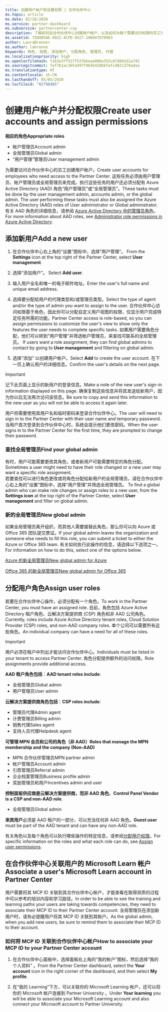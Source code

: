 ```yaml
---
title: 创建用户帐户和设置权限 | 合作伙伴中心
ms.topic: article
ms.date: 02/26/2020
ms.service: partner-dashboard
ms.subservice: partnercenter-csp
description: 了解如何在合作伙伴中心创建用户帐户，以及如何为每个需要访问权限的员工分配角色。 具有不同管理员权限的用户可以执行此操作。
ms.assetid: 75D805AE-9922-4CFD-9427-196047D70963
author: LauraBrenner
ms.author: labrenne
Keywords: 角色, 权限, 添加用户, 分配角色, 管理员, 代理
ms.localizationpriority: high
ms.openlocfilehash: f163e37f537f537b6eae086e355c87d892d1a745
ms.sourcegitcommit: faf7b1ac1653497f963b428bbfafcd821378adaa
ms.translationtype: HT
ms.contentlocale: zh-CN
ms.lasthandoff: 05/05/2020
ms.locfileid: "82798485"
---
```

# <a name="create-user-accounts-and-assign-permissions"></a><span data-ttu-id="9480c-105">创建用户帐户并分配权限</span><span class="sxs-lookup"><span data-stu-id="9480c-105">Create user accounts and assign permissions</span></span>

<span data-ttu-id="9480c-106">**相应的角色**</span><span class="sxs-lookup"><span data-stu-id="9480c-106">**Appropriate roles**</span></span>

- <span data-ttu-id="9480c-107">帐户管理员</span><span class="sxs-lookup"><span data-stu-id="9480c-107">Account admin</span></span>
- <span data-ttu-id="9480c-108">全局管理员</span><span class="sxs-lookup"><span data-stu-id="9480c-108">Global admin</span></span>
- <span data-ttu-id="9480c-109">“用户管理”管理员</span><span class="sxs-lookup"><span data-stu-id="9480c-109">User management admin</span></span>

<span data-ttu-id="9480c-110">为需要访问合作伙伴中心的员工创建用户帐户。</span><span class="sxs-lookup"><span data-stu-id="9480c-110">Create user accounts for employees who need access to the Partner Center.</span></span> <span data-ttu-id="9480c-111">这些任务必须由用户管理员、帐户管理员或全局管理员来完成。执行这些任务的用户还必须分配有 Azure Active Directory (AAD) 角色“用户管理员”或“全局管理员”。</span><span class="sxs-lookup"><span data-stu-id="9480c-111">These tasks must be done by the user management admin, accounts admin, or the global admin. The user performing these tasks must also be assigned the Azure Active Directory (AAD) roles of User administrator or Global administrator.</span></span> <span data-ttu-id="9480c-112">有关 AAD 角色的详细信息，请参阅 [Azure Active Directory 中的管理员角色](https://docs.microsoft.com/azure/active-directory/users-groups-roles/directory-assign-admin-roles)。</span><span class="sxs-lookup"><span data-stu-id="9480c-112">For more information about AAD roles, see [Administrator role permissions in Azure Active Directory](https://docs.microsoft.com/azure/active-directory/users-groups-roles/directory-assign-admin-roles).</span></span>


## <a name="add-a-new-user"></a><span data-ttu-id="9480c-113">添加新用户</span><span class="sxs-lookup"><span data-stu-id="9480c-113">Add a new user</span></span>

1. <span data-ttu-id="9480c-114">在合作伙伴中心右上角的“设置”图标中，选择“用户管理”。  </span><span class="sxs-lookup"><span data-stu-id="9480c-114">From the **Settings** icon at the top right of the Partner Center, select **User management**.</span></span>

2. <span data-ttu-id="9480c-115">选择“添加用户”。 </span><span class="sxs-lookup"><span data-stu-id="9480c-115">Select **Add user**.</span></span>

3. <span data-ttu-id="9480c-116">输入用户全名和唯一的电子邮件地址。</span><span class="sxs-lookup"><span data-stu-id="9480c-116">Enter the user's full name and unique email address.</span></span>

4. <span data-ttu-id="9480c-117">选择要分配给用户的代理类型和/或管理员类型。</span><span class="sxs-lookup"><span data-stu-id="9480c-117">Select the type of agent and/or the type of admin you want to assign to the user.</span></span> <span data-ttu-id="9480c-118">合作伙伴中心访问权限基于角色，因此你可以分配自定义用户视图的权限，仅显示用户完成特定任务所需的功能。</span><span class="sxs-lookup"><span data-stu-id="9480c-118">Partner Center access is role-based, so you can assign permissions to customize the user's view to show only the features the user needs to complete specific tasks.</span></span>  <span data-ttu-id="9480c-119">如果用户需要角色分配，他们可以转到“用户管理”并筛选帐户管理员，来查找可联系的全局管理员。 </span><span class="sxs-lookup"><span data-stu-id="9480c-119">If users want a role assignment, they can find global admins to contact by going to **User management** and filtering on global admin.</span></span>

5. <span data-ttu-id="9480c-120">选择“添加”  以创建用户帐户。</span><span class="sxs-lookup"><span data-stu-id="9480c-120">Select **Add** to create the user account.</span></span> <span data-ttu-id="9480c-121">在下一页上确认用户的详细信息。</span><span class="sxs-lookup"><span data-stu-id="9480c-121">Confirm the user's details on the next page.</span></span>

> [!IMPORTANT]  
> <span data-ttu-id="9480c-122">记下此页面上显示的新用户的登录信息。</span><span class="sxs-lookup"><span data-stu-id="9480c-122">Make a note of the new user's sign-in information displayed on this page.</span></span> <span data-ttu-id="9480c-123">确保复制这些信息并将其发送给新用户，因为你以后无法再次访问该信息。</span><span class="sxs-lookup"><span data-stu-id="9480c-123">Be sure to copy and send this information to the new user as you will not be able to access it again later.</span></span> 


<span data-ttu-id="9480c-124">用户将需要使用其用户名和临时密码来登录合作伙伴中心。</span><span class="sxs-lookup"><span data-stu-id="9480c-124">The user will need to sign in to the Partner Center with their user name and temporary password.</span></span> <span data-ttu-id="9480c-125">当用户首次登录到合作伙伴中心时，系统会提示他们更改密码。</span><span class="sxs-lookup"><span data-stu-id="9480c-125">When the user signs in to the Partner Center for the first time, they are prompted to change their password.</span></span> 


### <a name="find-your-global-admin"></a><span data-ttu-id="9480c-126">查找全局管理员</span><span class="sxs-lookup"><span data-stu-id="9480c-126">Find your global admin</span></span>

<span data-ttu-id="9480c-127">有时，用户可能需要更改其角色，或者新用户可能需要特定的角色分配。</span><span class="sxs-lookup"><span data-stu-id="9480c-127">Sometimes a user might need to have their role changed or a new user may want a specific role assignment.</span></span>  
<span data-ttu-id="9480c-128">若要查找可以进行角色更改或将角色分配给新用户的全局管理员，请在合作伙伴中心右上角的“设置”图标中，选择“用户管理”并筛选全局管理员。  </span><span class="sxs-lookup"><span data-stu-id="9480c-128">To find a global admin who can make role changes or assign roles to a new user, from the **Settings icon** at the top right of the Partner Center, select **User management** and filter on global admin.</span></span> 


### <a name="new-global-admin"></a><span data-ttu-id="9480c-129">新的全局管理员</span><span class="sxs-lookup"><span data-stu-id="9480c-129">New global admin</span></span>

<span data-ttu-id="9480c-130">如果全局管理员离开组织，而其他人需要接替此角色，那么你可以向 Azure 或 Office 365 团队提交票证。</span><span class="sxs-lookup"><span data-stu-id="9480c-130">If your global admin leaves the organization and someone else needs to fill this role, you can submit a ticket to either the Azure or Office 365 team.</span></span> <span data-ttu-id="9480c-131">有关如何执行此操作的信息，请选择以下选项之一。</span><span class="sxs-lookup"><span data-stu-id="9480c-131">For information on how to do this, select one of the options below.</span></span>

[<span data-ttu-id="9480c-132">Azure 的新全局管理员</span><span class="sxs-lookup"><span data-stu-id="9480c-132">New global admin for Azure</span></span>](https://support.microsoft.com/help/4505981/what-to-do-if-the-only-admin-for-your-mpn-program-has-left-the-company)

[<span data-ttu-id="9480c-133">Office 365 的新全局管理员</span><span class="sxs-lookup"><span data-stu-id="9480c-133">New global admin for Office 365</span></span>](https://admin.microsoft.com/)


## <a name="assign-user-roles"></a><span data-ttu-id="9480c-134">分配用户角色</span><span class="sxs-lookup"><span data-stu-id="9480c-134">Assign user roles</span></span>

<span data-ttu-id="9480c-135">若要在合作伙伴中心操作，必须分配有一个角色。</span><span class="sxs-lookup"><span data-stu-id="9480c-135">To work in the Partner Center, you must have an assigned role.</span></span>  <span data-ttu-id="9480c-136">目前，角色包括 Azure Active Directory 租户角色、云解决方案提供商 (CSP) 角色和非 AAD 公司角色。</span><span class="sxs-lookup"><span data-stu-id="9480c-136">Currently, roles include Azure Active Directory tenant roles, Cloud Solution Provider (CSP) roles, and non-AAD company roles.</span></span> <span data-ttu-id="9480c-137">单个公司可以需要所有这些角色。</span><span class="sxs-lookup"><span data-stu-id="9480c-137">An individual company can have a need for all of these roles.</span></span>

>[!Important]
><span data-ttu-id="9480c-138">用户必须在租户中列出才能访问合作伙伴中心。</span><span class="sxs-lookup"><span data-stu-id="9480c-138">Individuals must be listed in your tenant to access Partner Center.</span></span> <span data-ttu-id="9480c-139">角色分配提供额外的访问权限。</span><span class="sxs-lookup"><span data-stu-id="9480c-139">Role assignments provide additional access.</span></span>


<span data-ttu-id="9480c-140">**AAD 租户角色包括**：</span><span class="sxs-lookup"><span data-stu-id="9480c-140">**AAD tenant roles include**:</span></span>
- <span data-ttu-id="9480c-141">全局管理员</span><span class="sxs-lookup"><span data-stu-id="9480c-141">Global admin</span></span>
- <span data-ttu-id="9480c-142">用户管理员</span><span class="sxs-lookup"><span data-stu-id="9480c-142">User admin</span></span>

<span data-ttu-id="9480c-143">**云解决方案提供商角色包括**：</span><span class="sxs-lookup"><span data-stu-id="9480c-143">**CSP roles include**:</span></span>
- <span data-ttu-id="9480c-144">管理员代理</span><span class="sxs-lookup"><span data-stu-id="9480c-144">Admin agent</span></span>
- <span data-ttu-id="9480c-145">计费管理员</span><span class="sxs-lookup"><span data-stu-id="9480c-145">Billing admin</span></span>
- <span data-ttu-id="9480c-146">销售代理</span><span class="sxs-lookup"><span data-stu-id="9480c-146">Sales agent</span></span>
- <span data-ttu-id="9480c-147">支持人员代理</span><span class="sxs-lookup"><span data-stu-id="9480c-147">Helpdesk agent</span></span>

<span data-ttu-id="9480c-148">**可管理 MPN 会员和公司的角色（非 AAD）**</span><span class="sxs-lookup"><span data-stu-id="9480c-148">**Roles that manage the MPN membership and the company (Non-AAD)**</span></span>
- <span data-ttu-id="9480c-149">MPN 合作伙伴管理员</span><span class="sxs-lookup"><span data-stu-id="9480c-149">MPN partner admin</span></span>
- <span data-ttu-id="9480c-150">帐户管理员</span><span class="sxs-lookup"><span data-stu-id="9480c-150">Account admin</span></span>
- <span data-ttu-id="9480c-151">引荐管理员</span><span class="sxs-lookup"><span data-stu-id="9480c-151">Referral admin</span></span>
- <span data-ttu-id="9480c-152">企业档案管理员</span><span class="sxs-lookup"><span data-stu-id="9480c-152">Business profile admin</span></span>
- <span data-ttu-id="9480c-153">奖励管理员和用户</span><span class="sxs-lookup"><span data-stu-id="9480c-153">Incentives admin and user</span></span>

<span data-ttu-id="9480c-154">**控制面板供应商是云解决方案提供商，而非 AAD 角色**。</span><span class="sxs-lookup"><span data-stu-id="9480c-154">**Control Panel Vendor is a CSP and non-AAD role**.</span></span>
- <span data-ttu-id="9480c-155">全局管理员</span><span class="sxs-lookup"><span data-stu-id="9480c-155">Global admin</span></span>

<span data-ttu-id="9480c-156">**来宾用户**必须是 AAD 租户的一部分，可以充当任何非 AAD 角色。</span><span class="sxs-lookup"><span data-stu-id="9480c-156">**Guest user** must be part of the AAD tenant and can have any non-AAD role.</span></span>

<span data-ttu-id="9480c-157">有关角色以及每个角色可以执行哪些操作的特定信息，请参阅[分配用户权限](permissions-overview.md)。</span><span class="sxs-lookup"><span data-stu-id="9480c-157">For specific information on the roles and what each role can do, see [Assign user permissions](permissions-overview.md).</span></span>

## <a name="associate-a-users-microsoft-learn-account-in-partner-center"></a><span data-ttu-id="9480c-158">在合作伙伴中心关联用户的 Microsoft Learn 帐户</span><span class="sxs-lookup"><span data-stu-id="9480c-158">Associate a user's Microsoft Learn account in Partner Center</span></span>

<span data-ttu-id="9480c-159">用户需要将其 MCP ID 关联到其合作伙伴中心帐户，才能查看在取得资质的过程中可以参考的培训内容和学习路径。</span><span class="sxs-lookup"><span data-stu-id="9480c-159">In order to be able to see the training and learning paths your users are taking towards competencies, they need to associate their MCP ID to their Partner Center account.</span></span> <span data-ttu-id="9480c-160">全局管理员在添加新用户时，请务必提醒用户将其 MCP ID 关联到其帐户。</span><span class="sxs-lookup"><span data-stu-id="9480c-160">As the global admin, when you add new users, be sure to remind them to associate their MCP ID to their account.</span></span> 

### <a name="how-to-associate-your-mcp-id-to-your-partner-center-account"></a><span data-ttu-id="9480c-161">如何将 MCP ID 关联到合作伙伴中心帐户</span><span class="sxs-lookup"><span data-stu-id="9480c-161">How to associate your MCP ID to your Partner Center account</span></span>

1. <span data-ttu-id="9480c-162">在合作伙伴中心面板中，选择面板右上角的“我的帐户”图标，然后选择“我的个人资料”   。</span><span class="sxs-lookup"><span data-stu-id="9480c-162">From the Partner Center dashboard, select the **Your account** icon in the right corner of the dashboard, and then select **My profile**.</span></span>

2. <span data-ttu-id="9480c-163">在“我的 Learning”下方，可以关联你的 Microsoft Learning 帐户，还可以将你的 Microsoft 帐户连接到 Partner University  。</span><span class="sxs-lookup"><span data-stu-id="9480c-163">Under **Your learning** you will be able to associate your Microsoft Learning account and also connect your Microsoft account to Partner University.</span></span>







